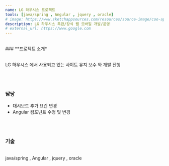 ```yaml
---
name: LG 하우시스 프로젝트
tools: [java/spring , Angular , jquery , oracle]
# image: https://www.sketchappsources.com/resources/source-image/coo-app-concept-subgaurav.jpg
description: LG 하우시스 특판/장식 웹 모바일 개발/운영
# external_url: https://www.google.com
---
```



<br>
### **프로젝트 소개*

<br>
<br>

LG 하우시스 에서 사용되고 있는 사이트 유지 보수 와 개발 진행

<br>
<br>

### 담당

* 대시보드 추가 요건 변경 <br>
* Angular 컴포넌트 수정 및 변경 <br>

<br>
<br>

### 기술
<br>
java/spring , Angular , jquery , oracle
<br>
<br>
